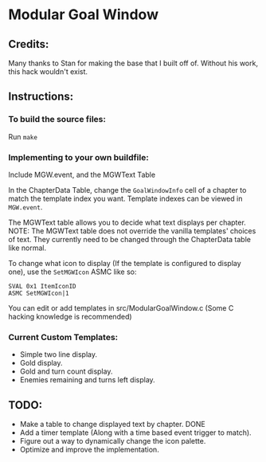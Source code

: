 # Modular Goal Window

## Credits:
Many thanks to Stan for making the base that I built off of. Without his work, this hack wouldn't exist.

## Instructions:

### To build the source files:
Run `make`

### Implementing to your own buildfile:
Include MGW.event, and the MGWText Table

In the ChapterData Table, change the `GoalWindowInfo` cell of a chapter to match the template index you want. Template indexes can be viewed in `MGW.event`.

The MGWText table allows you to decide what text displays per chapter.
NOTE: The MGWText table does not override the vanilla templates' choices of text. They currently need to be changed through the ChapterData table like normal.

To change what icon to display (If the template is configured to display one), use the `SetMGWIcon` ASMC like so:  
```
SVAL 0x1 ItemIconID
ASMC SetMGWIcon|1
```

You can edit or add templates in src/ModularGoalWindow.c (Some C hacking knowledge is recommended)

### Current Custom Templates:
- Simple two line display.  
- Gold display.  
- Gold and turn count display.  
- Enemies remaining and turns left display.  

## TODO:
- Make a table to change displayed text by chapter. DONE  
- Add a timer template (Along with a time based event trigger to match).  
- Figure out a way to dynamically change the icon palette.  
- Optimize and improve the implementation.  
